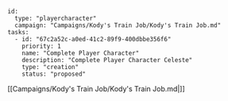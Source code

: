 
```RpgManager4
id: 
  type: "playercharacter"
  campaign: "Campaigns/Kody's Train Job/Kody's Train Job.md"
tasks: 
  - id: "67c2a52c-a0ed-41c2-89f9-400dbbe356f6"
    priority: 1
    name: "Complete Player Character"
    description: "Complete Player Character Celeste"
    type: "creation"
    status: "proposed"
```

[[Campaigns/Kody's Train Job/Kody's Train Job.md|]]